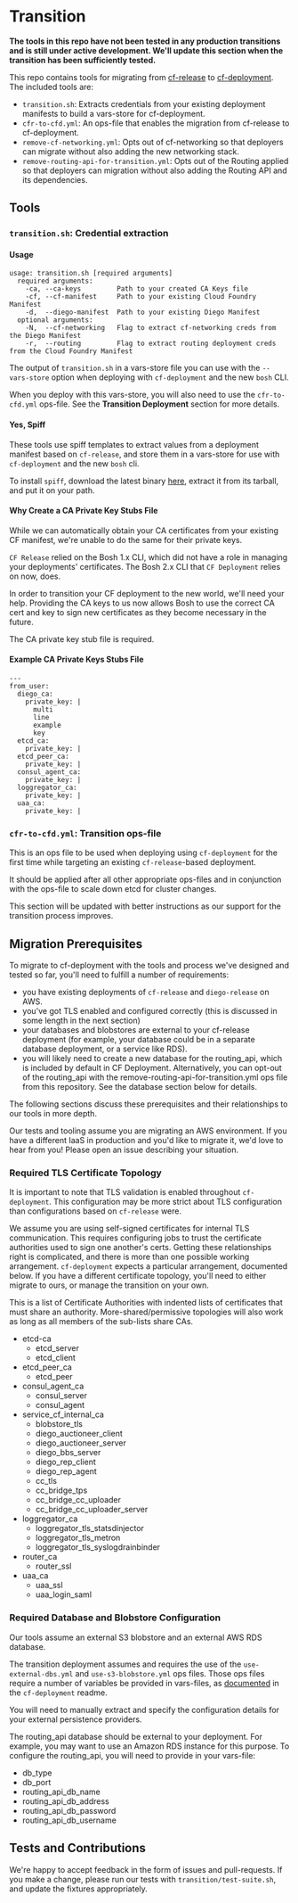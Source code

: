 # Transition

**The tools in this repo
have not been tested
in any production transitions
and is still under active development.
We'll update this section when the transition
has been sufficiently tested.**

This repo contains tools for migrating
from [cf-release](https://github.com/cloudfoundry/cf-release)
to [cf-deployment](https://github.com/cloudfoundry/cf-deployment).
The included tools are:
- `transition.sh`: Extracts credentials from your existing deployment manifests
  to build a vars-store for cf-deployment.
- `cfr-to-cfd.yml`: An ops-file that enables the migration from cf-release to cf-deployment.
- `remove-cf-networking.yml`: Opts out of cf-networking
  so that deployers can migrate without also adding the new networking stack.
- `remove-routing-api-for-transition.yml`: Opts out of the Routing applied
  so that deployers can migration without also adding the Routing API
  and its dependencies.

## Tools

### `transition.sh`: Credential extraction

#### Usage
```
usage: transition.sh [required arguments]
  required arguments:
    -ca, --ca-keys         Path to your created CA Keys file
    -cf, --cf-manifest     Path to your existing Cloud Foundry Manifest
    -d,  --diego-manifest  Path to your existing Diego Manifest
  optional arguments:
    -N,  --cf-networking   Flag to extract cf-networking creds from the Diego Manifest
    -r,  --routing         Flag to extract routing deployment creds from the Cloud Foundry Manifest
```
The output of `transition.sh`
in a vars-store file you can use
with the `--vars-store` option
when deploying with `cf-deployment`
and the new `bosh` CLI.

When you deploy with this vars-store,
you will also need to use
the `cfr-to-cfd.yml` ops-file.
See the **Transition Deployment**
section for more details.

#### Yes, Spiff
These tools use spiff templates
to extract values from a deployment manifest
based on `cf-release`,
and store them in a vars-store
for use with `cf-deployment`
and the new `bosh` cli.

To install `spiff`,
download the latest binary [here][spiff-releases],
extract it from its tarball,
and put it on your path.

#### Why Create a CA Private Key Stubs File
While we can automatically obtain
your CA certificates
from your existing CF manifest,
we're unable to do the same for
their private keys.

`CF Release` relied on
the Bosh 1.x CLI,
which did not have a role
in managing your deployments' certificates.
The Bosh 2.x CLI
that `CF Deployment` relies on now, does.

In order to transition your CF deployment
to the new world,
we'll need your help.
Providing the CA keys to us now allows
Bosh to use the correct CA cert and key to
sign new certificates as they become necessary
in the future.

The CA private key stub file is required.

#### Example CA Private Keys Stubs File
```
---
from_user:
  diego_ca:
    private_key: |
      multi
      line
      example
      key
  etcd_ca:
    private_key: |
  etcd_peer_ca:
    private_key: |
  consul_agent_ca:
    private_key: |
  loggregator_ca:
    private_key: |
  uaa_ca:
    private_key: |
```

### `cfr-to-cfd.yml`: Transition ops-file
This is an ops file
to be used when deploying using `cf-deployment`
for the first time
while targeting an existing `cf-release`-based deployment.

It should be applied after
all other appropriate ops-files
and in conjunction with the ops-file
to scale down etcd for cluster changes.

This section will be updated with better instructions
as our support for the transition process improves.

## Migration Prerequisites
To migrate to cf-deployment
with the tools and process we've designed and tested
so far,
you'll need to fulfill a number of requirements:
- you have existing deployments of
  `cf-release`
  and
  `diego-release` on AWS.
- you've got TLS enabled and configured correctly
  (this is discussed in some length in the next section)
- your databases and blobstores are external to your cf-release deployment
  (for example, your database could be in a separate database deployment, or a service like RDS).
- you will likely need
  to create a new database
  for the routing_api,
  which is included by default in CF Deployment.
  Alternatively, you can opt-out of the routing_api
  with the remove-routing-api-for-transition.yml
  ops file from this repository. See the database section below for details.

The following sections discuss these prerequisites
and their relationships to our tools
in more depth.

Our tests and tooling
assume you are migrating an AWS environment.
If you have a different IaaS in production
and you'd like to migrate it,
we'd love to hear from you!
Please open an issue describing your situation.

### Required TLS Certificate Topology
It is important to note that TLS validation
is enabled throughout `cf-deployment`.
This configuration may be more strict
about TLS configuration
than configurations based on `cf-release` were.

We assume you are using self-signed certificates
for internal TLS communication.
This requires configuring jobs
to trust the certificate authorities
used to sign one another's certs.
Getting these relationships right is complicated,
and there is more than one possible working arrangement.
`cf-deployment` expects a particular arrangement,
documented below.
If you have a different certificate topology,
you'll need to either migrate to ours,
or manage the transition on your own.

This is a list of Certificate Authorities
with indented lists of certificates
that must share an authority.
More-shared/permissive topologies will also work
as long as all members of the sub-lists share CAs.

- etcd-ca
  - etcd_server
  - etcd_client
- etcd_peer_ca
  - etcd_peer
- consul_agent_ca
  - consul_server
  - consul_agent
- service_cf_internal_ca
  - blobstore_tls
  - diego_auctioneer_client
  - diego_auctioneer_server
  - diego_bbs_server
  - diego_rep_client
  - diego_rep_agent
  - cc_tls
  - cc_bridge_tps
  - cc_bridge_cc_uploader
  - cc_bridge_cc_uploader_server
- loggregator_ca
  - loggregator_tls_statsdinjector
  - loggregator_tls_metron
  - loggregator_tls_syslogdrainbinder
- router_ca
  - router_ssl
- uaa_ca
  - uaa_ssl
  - uaa_login_saml

### Required Database and Blobstore Configuration
Our tools assume
an external S3 blobstore
and an external AWS RDS database.

The transition deployment assumes
and requires
the use of the `use-external-dbs.yml`
and `use-s3-blobstore.yml` ops files.
Those ops files require a number of variables
be provided in vars-files,
as [documented][cf-d-ops-files-list] in the `cf-deployment` readme.

You will need to manually extract and specify
the configuration details
for your external persistence providers.

The routing_api database
should be external to your deployment.
For example, you may want
to use an Amazon RDS instance for this purpose.
To configure the routing_api,
you will need to provide in your vars-file:
  - db_type
  - db_port
  - routing_api_db_name
  - routing_api_db_address
  - routing_api_db_password
  - routing_api_db_username

## Tests and Contributions
We're happy to accept feedback
in the form of issues and pull-requests.
If you make a change,
please run our tests
with `transition/test-suite.sh`,
and update the fixtures appropriately.

[spiff-releases]: https://github.com/cloudfoundry-incubator/spiff/releases
[cf-d-ops-files-list]: https://github.com/cloudfoundry/cf-deployment/blob/master/README.md#ops-files
